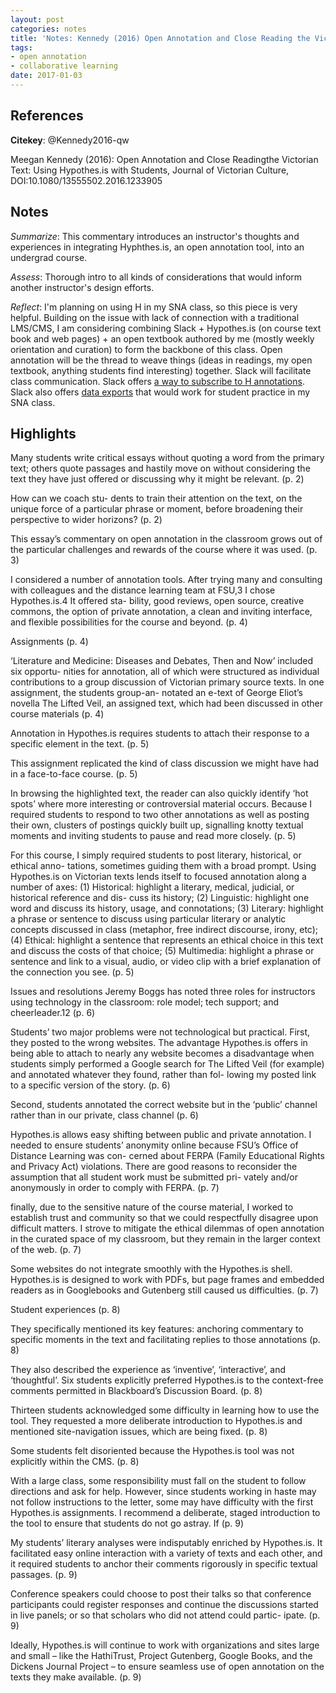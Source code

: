 ```yaml
---
layout: post
categories: notes
title: 'Notes: Kennedy (2016) Open Annotation and Close Reading the Victorian Text: Using Hypothes.is with Students'
tags:
- open annotation
- collaborative learning
date: 2017-01-03
---
```


## References

**Citekey**: @Kennedy2016-qw

Meegan Kennedy (2016): Open Annotation and Close Readingthe Victorian Text: Using Hypothes.is with Students, Journal of Victorian Culture, DOI:10.1080/13555502.2016.1233905

## Notes

*Summarize*: This commentary introduces an instructor's thoughts and experiences in integrating Hyphthes.is, an open annotation tool, into an undergrad course.

*Assess*: Thorough intro to all kinds of considerations that would inform another instructor's design efforts.

*Reflect*: I'm planning on using H in my SNA class, so this piece is very helpful. Building on the issue with lack of connection with a traditional LMS/CMS, I am considering combining Slack + Hypothes.is (on course text book and web pages) + an open textbook authored by me (mostly weekly orientation and curation) to form the backbone of this class. Open annotation will be the thread to weave things (ideas in readings, my open textbook, anything students find interesting) together. Slack will facilitate class communication. Slack offers [a way to subscribe to H annotations](https://hypothes.is/blog/using-atom-feeds-to-receive-hypothesis-notifications-in-slack/). Slack also offers [data exports](https://get.slack.help/hc/en-us/articles/204897248) that would work for student practice in my SNA class.

## Highlights

Many students write critical essays without quoting a word from the primary text; others quote passages and hastily move on without considering the text they have just offered or discussing why it might be relevant. (p. 2)

How can we coach stu- dents to train their attention on the text, on the unique force of a particular phrase or moment, before broadening their perspective to wider horizons? (p. 2)

This essay’s commentary on open annotation in the classroom grows out of the particular challenges and rewards of the course where it was used. (p. 3)

I considered a number of annotation tools. After trying many and consulting with colleagues and the distance learning team at FSU,3 I chose Hypothes.is.4 It offered sta- bility, good reviews, open source, creative commons, the option of private annotation, a clean and inviting interface, and flexible possibilities for the course and beyond. (p. 4)

Assignments (p. 4)

‘Literature and Medicine: Diseases and Debates, Then and Now’ included six opportu- nities for annotation, all of which were structured as individual contributions to a group discussion of Victorian primary source texts. In one assignment, the students group-an- notated an e-text of George Eliot’s novella The Lifted Veil, an assigned text, which had been discussed in other course materials (p. 4)

Annotation in Hypothes.is requires students to attach their response to a specific element in the text. (p. 5)

This assignment replicated the kind of class discussion we might have had in a face-to-face course. (p. 5)

In browsing the highlighted text, the reader can also quickly identify ‘hot spots’ where more interesting or controversial material occurs. Because I required students to respond to two other annotations as well as posting their own, clusters of postings quickly built up, signalling knotty textual moments and inviting students to pause and read more closely. (p. 5)

For this course, I simply required students to post literary, historical, or ethical anno- tations, sometimes guiding them with a broad prompt. Using Hypothes.is on Victorian texts lends itself to focused annotation along a number of axes: (1) Historical: highlight a literary, medical, judicial, or historical reference and dis- cuss its history; (2) Linguistic: highlight one word and discuss its history, usage, and connotations; (3) Literary: highlight a phrase or sentence to discuss using particular literary or analytic concepts discussed in class (metaphor, free indirect discourse, irony, etc); (4) Ethical: highlight a sentence that represents an ethical choice in this text and discuss the costs of that choice; (5) Multimedia: highlight a phrase or sentence and link to a visual, audio, or video clip with a brief explanation of the connection you see. (p. 5)

Issues and resolutions Jeremy Boggs has noted three roles for instructors using technology in the classroom: role model; tech support; and cheerleader.12 (p. 6)

Students’ two major problems were not technological but practical. First, they posted to the wrong websites. The advantage Hypothes.is offers in being able to attach to nearly any website becomes a disadvantage when students simply performed a Google search for The Lifted Veil (for example) and annotated whatever they found, rather than fol- lowing my posted link to a specific version of the story. (p. 6)

Second, students annotated the correct website but in the ‘public’ channel rather than in our private, class channel (p. 6)

Hypothes.is allows easy shifting between public and private annotation. I needed to ensure students’ anonymity online because FSU’s Office of Distance Learning was con- cerned about FERPA (Family Educational Rights and Privacy Act) violations. There are good reasons to reconsider the assumption that all student work must be submitted pri- vately and/or anonymously in order to comply with FERPA. (p. 7)

finally, due to the sensitive nature of the course material, I worked to establish trust and community so that we could respectfully disagree upon difficult matters. I strove to mitigate the ethical dilemmas of open annotation in the curated space of my classroom, but they remain in the larger context of the web. (p. 7)

Some websites do not integrate smoothly with the Hypothes.is shell. Hypothes.is is designed to work with PDFs, but page frames and embedded readers as in Googlebooks and Gutenberg still caused us difficulties. (p. 7)

Student experiences (p. 8)

They specifically mentioned its key features: anchoring commentary to specific moments in the text and facilitating replies to those annotations (p. 8)

They also described the experience as ‘inventive’, ‘interactive’, and ‘thoughtful’. Six students explicitly preferred Hypothes.is to the context-free comments permitted in Blackboard’s Discussion Board. (p. 8)

Thirteen students acknowledged some difficulty in learning how to use the tool. They requested a more deliberate introduction to Hypothes.is and mentioned site-navigation issues, which are being fixed. (p. 8)

Some students felt disoriented because the Hypothes.is tool was not explicitly within the CMS. (p. 8)

With a large class, some responsibility must fall on the student to follow directions and ask for help. However, since students working in haste may not follow instructions to the letter, some may have difficulty with the first Hypothes.is assignments. I recommend a deliberate, staged introduction to the tool to ensure that students do not go astray. If (p. 9)

My students’ literary analyses were indisputably enriched by Hypothes.is. It facilitated easy online interaction with a variety of texts and each other, and it required students to anchor their comments rigorously in specific textual passages. (p. 9)

Conference speakers could choose to post their talks so that conference participants could register responses and continue the discussions started in live panels; or so that scholars who did not attend could partic- ipate. (p. 9)

Ideally, Hypothes.is will continue to work with organizations and sites large and small – like the HathiTrust, Project Gutenberg, Google Books, and the Dickens Journal Project – to ensure seamless use of open annotation on the texts they make available. (p. 9)
